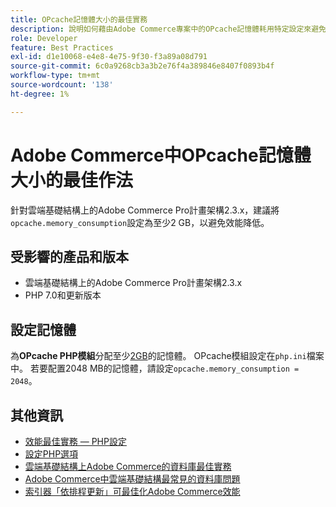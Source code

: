 ```yaml
---
title: OPcache記憶體大小的最佳實務
description: 說明如何藉由Adobe Commerce專案中的OPcache記憶體耗用特定設定來避免效能降低。
role: Developer
feature: Best Practices
exl-id: d1e10068-e4e8-4e75-9f30-f3a89a08d791
source-git-commit: 6c0a9268cb3a3b2e76f4a389846e8407f0893b4f
workflow-type: tm+mt
source-wordcount: '138'
ht-degree: 1%

---
```


# Adobe Commerce中OPcache記憶體大小的最佳作法

針對雲端基礎結構上的Adobe Commerce Pro計畫架構2.3.x，建議將`opcache.memory_consumption`設定為至少2 GB，以避免效能降低。

## 受影響的產品和版本

* 雲端基礎結構上的Adobe Commerce Pro計畫架構2.3.x
* PHP 7.0和更新版本

## 設定記憶體

為&#x200B;**OPcache PHP模組**&#x200B;分配至少[2GB](https://www.php.net/manual/en/book.opcache.php)的記憶體。 OPcache模組設定在`php.ini`檔案中。 若要配置2048 MB的記憶體，請設定`opcache.memory_consumption = 2048`。

## 其他資訊

* [效能最佳實務 — PHP設定](../../../performance/software.md#php-settings)
* [設定PHP選項](https://experienceleague.adobe.com/zh-hant/docs/commerce-cloud-service/user-guide/configure/app/configure-app-yaml)
* [雲端基礎結構上Adobe Commerce的資料庫最佳實務](database-on-cloud.md)
* [Adobe Commerce中雲端基礎結構最常見的資料庫問題](../maintenance/resolve-database-performance-issues.md)
* [索引器「依排程更新」可最佳化Adobe Commerce效能](../maintenance/indexer-configuration.md)

